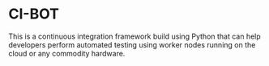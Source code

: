 # CI-BOT
This is a continuous integration framework build using Python that can help developers perform automated testing using worker nodes running on the cloud or any commodity hardware.
